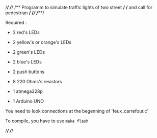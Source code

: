 /***********************************************************************/
/***********************************************************************/
/**       Programm to simulate traffic lights of two street           **/
/**                   and call for pedestrian                         **/
/***********************************************************************/
/***********************************************************************/

Required : 

- 2  red's LEDs
- 2  yellow's or orange's LEDs
- 2  green's LEDs
- 2  blue's LEDs
- 2  push buttons
- 8  220 Ohms's resistors

- 1 atmega328p
- 1 Arduino UNO

You need to look connections at the begenning of 'feux_carrefour.c'

To compile, you have to use `make flash`

/***********************************************************************/
/***********************************************************************/
